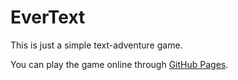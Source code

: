 # EverText

This is just a simple text-adventure game.

You can play the game online through [GitHub Pages](http://swansontec.github.io/EverText/).
